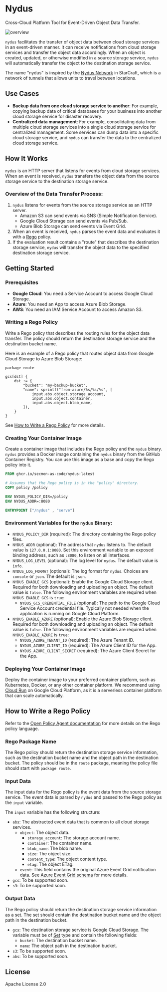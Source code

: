 # Nydus

Cross-Cloud Platform Tool for Event-Driven Object Data Transfer.

![overview](https://github.com/user-attachments/assets/514b04ce-7ca7-4f68-830f-b94ca54f1d87)

`nydus` facilitates the transfer of object data between cloud storage services in an event-driven manner. It can receive notifications from cloud storage services and transfer the object data accordingly. When an object is created, updated, or otherwise modified in a source storage service, `nydus` will automatically transfer the object to the destination storage service.

The name "nydus" is inspired by the [Nydus Network](https://starcraft.fandom.com/wiki/Nydus_network) in StarCraft, which is a network of tunnels that allows units to travel between locations.

## Use Cases

- **Backup data from one cloud storage service to another**: For example, copying backup data of critical databases for your business into another cloud storage service for disaster recovery.
- **Centralized data management**: For example, consolidating data from multiple cloud storage services into a single cloud storage service for centralized management. Some services can dump data into a specific cloud storage service, and `nydus` can transfer the data to the centralized cloud storage service.

## How It Works

`nydus` is an HTTP server that listens for events from cloud storage services. When an event is received, `nydus` transfers the object data from the source storage service to the destination storage service.

### Overview of the Data Transfer Process:

1. `nydus` listens for events from the source storage service as an HTTP server.
    - Amazon S3 can send events via SNS (Simple Notification Service).
    - Google Cloud Storage can send events via Pub/Sub.
    - Azure Blob Storage can send events via Event Grid.
2. When an event is received, `nydus` parses the event data and evaluates it with a [Rego](https://www.openpolicyagent.org/docs/latest/policy-language/) policy.
3. If the evaluation result contains a "route" that describes the destination storage service, `nydus` will transfer the object data to the specified destination storage service.

## Getting Started

### Prerequisites

- **Google Cloud**: You need a Service Account to access Google Cloud Storage.
- **Azure**: You need an App to access Azure Blob Storage.
- **AWS**: You need an IAM Service Account to access Amazon S3.

### Writing a Rego Policy

Write a Rego policy that describes the routing rules for the object data transfer. The policy should return the destination storage service and the destination bucket name.

Here is an example of a Rego policy that routes object data from Google Cloud Storage to Azure Blob Storage:

```rego
package route

gcs[dst] {
    dst := {
        "bucket": "my-backup-bucket",
        "name": sprintf("from-azure/%s/%s/%s", [
            input.abs.object.storage_account,
            input.abs.object.container,
            input.abs.object.blob_name,
        ]),
    }
}
```

See [How to Write a Rego Policy](#how-to-write-a-rego-policy) for more details.

### Creating Your Container Image

Create a container image that includes the Rego policy and the `nydus` binary. `nydus` provides a Docker image containing the `nydus` binary from the GitHub Container Registry. You can use this image as a base and copy the Rego policy into it.

```Dockerfile
FROM ghcr.io/secmon-as-code/nydus:latest

# Assumes that the Rego policy is in the "policy" directory.
COPY policy /policy

ENV NYDUS_POLICY_DIR=/policy
ENV NYDUS_ADDR=:8080

ENTRYPOINT ["/nydus" , "serve"]
```

### Environment Variables for the `nydus` Binary:

- `NYDUS_POLICY_DIR` (required): The directory containing the Rego policy files.
- `NYDUS_ADDR` (optional): The address that `nydus` listens to. The default value is `127.0.0.1:8080`. Set this environment variable to an exposed binding address, such as `:8080`, to listen on all interfaces.
- `NYDUS_LOG_LEVEL` (optional): The log level for `nydus`. The default value is `info`.
- `NYDUS_LOG_FORMAT` (optional): The log format for `nydus`. Choices are `console` or `json`. The default is `json`.
- `NYDUS_ENABLE_GCS` (optional): Enable the Google Cloud Storage client. Required for both downloading and uploading an object. The default value is `false`. The following environment variables are required when `NYDUS_ENABLE_GCS` is `true`:
  - `NYDUS_GCS_CREDENTIAL_FILE` (optional): The path to the Google Cloud Service Account credential file. Typically not needed when the application is running on Google Cloud Platform.
- `NYDUS_ENABLE_AZURE` (optional): Enable the Azure Blob Storage client. Required for both downloading and uploading an object. The default value is `false`. The following environment variables are required when `NYDUS_ENABLE_AZURE` is `true`:
  - `NYDUS_AZURE_TENANT_ID` (required): The Azure Tenant ID.
  - `NYDUS_AZURE_CLIENT_ID` (required): The Azure Client ID for the App.
  - `NYDUS_AZURE_CLIENT_SECRET` (required): The Azure Client Secret for the App.

### Deploying Your Container Image

Deploy the container image to your preferred container platform, such as Kubernetes, Docker, or any other container platform. We recommend using [Cloud Run](https://cloud.google.com/run?hl=en) on Google Cloud Platform, as it is a serverless container platform that can scale automatically.

## How to Write a Rego Policy

Refer to the [Open Policy Agent documentation](https://www.openpolicyagent.org/docs/latest/policy-language/) for more details on the Rego policy language.

### Rego Package Name

The Rego policy should return the destination storage service information, such as the destination bucket name and the object path in the destination bucket. The policy should be in the `route` package, meaning the policy file should start with `package route`.

### Input Data

The input data for the Rego policy is the event data from the source storage service. The event data is parsed by `nydus` and passed to the Rego policy as the `input` variable.

The `input` variable has the following structure:

- `abs`: The abstracted event data that is common to all cloud storage services.
  - `object`: The object data.
    - `storage_account`: The storage account name.
    - `container`: The container name.
    - `blob_name`: The blob name.
    - `size`: The object size.
    - `content_type`: The object content type.
    - `etag`: The object ETag.
  - `event`: This field contains the original Azure Event Grid notification data. See [Azure Event Grid schema](https://docs.microsoft.com/en-us/azure/event-grid/event-schema-blob-storage?tabs=event-grid) for more details.
- `gcs`: To be supported soon.
- `s3`: To be supported soon.

### Output Data

The Rego policy should return the destination storage service information as a set. The set should contain the destination bucket name and the object path in the destination bucket.

- `gcs`: The destination storage service is Google Cloud Storage. The variable must be of [Set](https://www.openpolicyagent.org/docs/latest/policy-language/#sets) type and contain the following fields:
  - `bucket`: The destination bucket name.
  - `name`: The object path in the destination bucket.
- `s3`: To be supported soon.
- `abs`: To be supported soon.

## License

Apache License 2.0